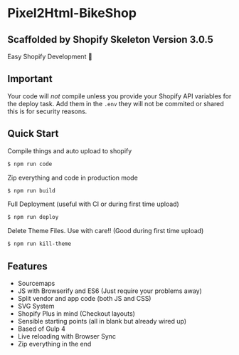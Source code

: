 # Pixel2Html-BikeShop

## Scaffolded by Shopify Skeleton Version 3.0.5

Easy Shopify Development 💅

## Important

Your code will *not* compile unless you provide your Shopify API variables for the deploy task.
Add them in the `.env` they will not be commited or shared this is for security reasons.


## Quick Start

Compile things and auto upload to shopify

```bash
$ npm run code
```

Zip everything and code in production mode

```bash
$ npm run build
```

Full Deployment (useful with CI or during first time upload)

```bash
$ npm run deploy
```

Delete Theme Files. Use with care!! (Good during first time upload)

```bash
$ npm run kill-theme
```

## Features

- Sourcemaps
- JS with Browserify and ES6 (Just require your problems away)
- Split vendor and app code (both JS and CSS)
- SVG System
- Shopify Plus in mind (Checkout layouts)
- Sensible starting points (all in blank but already wired up)
- Based of Gulp 4
- Live reloading with Browser Sync
- Zip everything in the end

